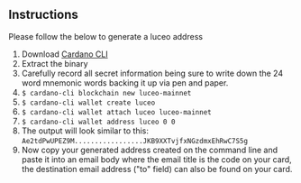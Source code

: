 <div class="row">
    <div class="col-lg-offset-3 col-lg-6 col-md-offset-2 col-md-8 col-xs-offset-1 col-xs-10 text-center">
        <h2 class="sub_heading_blue">Instructions</h2>
        <p>Please follow the below to generate a luceo address</p>
        <ol>
          <li>Download <a href="https://github.com/input-output-hk/cardano-cli/releases/tag/v1.0.1">Cardano CLI</a></li>
          <li>Extract the binary</li>
          <li>Carefully record all secret information being sure to write down the 24 word mnemonic words backing it up via pen and paper.</li>
          <li><code>$ cardano-cli blockchain new luceo-mainnet</code></li>
          <li><code>$ cardano-cli wallet create luceo</code></li>
          <li><code>$ cardano-cli wallet attach luceo luceo-mainnet</code></li>
          <li><code>$ cardano-cli wallet address luceo 0 0</code></li>
          <li>The output will look similar to this:  <code>Ae2tdPwUPEZ9M.................JKB9XXTvjfxNGzdmxEhRwC7S5g</code></li>
          <li>Now copy your generated address created on the command line and paste it into an email body where the email title is the code on your card, the destination email address ("to" field) can also be found on your card.</li>
        </ol>
    </div>
</div>
